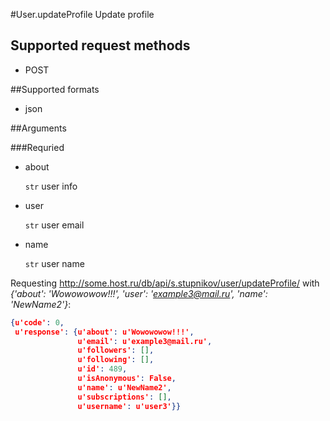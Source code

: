 #User.updateProfile
Update profile

## Supported request methods 
* POST

##Supported formats
* json

##Arguments


###Requried
* about

   ```str``` user info
* user

   ```str``` user email
* name

   ```str``` user name


Requesting http://some.host.ru/db/api/s.stupnikov/user/updateProfile/ with _{'about': 'Wowowowow!!!', 'user': 'example3@mail.ru', 'name': 'NewName2'}_:
```json
{u'code': 0,
 u'response': {u'about': u'Wowowowow!!!',
               u'email': u'example3@mail.ru',
               u'followers': [],
               u'following': [],
               u'id': 489,
               u'isAnonymous': False,
               u'name': u'NewName2',
               u'subscriptions': [],
               u'username': u'user3'}}
```
